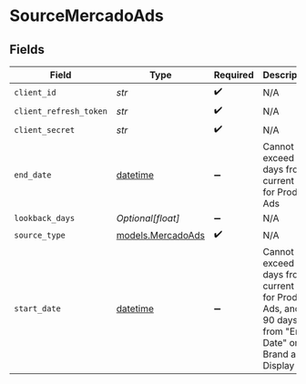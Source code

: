 # SourceMercadoAds


## Fields

| Field                                                                                                        | Type                                                                                                         | Required                                                                                                     | Description                                                                                                  |
| ------------------------------------------------------------------------------------------------------------ | ------------------------------------------------------------------------------------------------------------ | ------------------------------------------------------------------------------------------------------------ | ------------------------------------------------------------------------------------------------------------ |
| `client_id`                                                                                                  | *str*                                                                                                        | :heavy_check_mark:                                                                                           | N/A                                                                                                          |
| `client_refresh_token`                                                                                       | *str*                                                                                                        | :heavy_check_mark:                                                                                           | N/A                                                                                                          |
| `client_secret`                                                                                              | *str*                                                                                                        | :heavy_check_mark:                                                                                           | N/A                                                                                                          |
| `end_date`                                                                                                   | [datetime](https://docs.python.org/3/library/datetime.html#datetime-objects)                                 | :heavy_minus_sign:                                                                                           | Cannot exceed 90 days from current day for Product Ads                                                       |
| `lookback_days`                                                                                              | *Optional[float]*                                                                                            | :heavy_minus_sign:                                                                                           | N/A                                                                                                          |
| `source_type`                                                                                                | [models.MercadoAds](../models/mercadoads.md)                                                                 | :heavy_check_mark:                                                                                           | N/A                                                                                                          |
| `start_date`                                                                                                 | [datetime](https://docs.python.org/3/library/datetime.html#datetime-objects)                                 | :heavy_minus_sign:                                                                                           | Cannot exceed 90 days from current day for Product Ads, and 90 days from "End Date" on Brand and Display Ads |